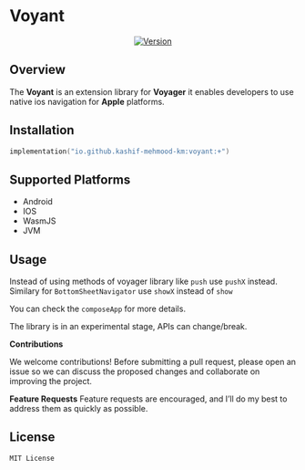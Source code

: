 
# Voyant

<p align="center">
  <a href="https://github.com/Kashif-E/Voyant/releases/tag/0.0.1">
    <img src="https://img.shields.io/github/v/release/kashif-e/voyant" alt="Version">
  </a>
</p>

## Overview


The **Voyant** is an extension library for **Voyager** it enables developers to use native ios navigation for **Apple** platforms.


## Installation

```Kotlin  
implementation("io.github.kashif-mehmood-km:voyant:+")  
```  

## Supported Platforms

- Android
- IOS
- WasmJS
- JVM

## Usage

Instead of using methods of voyager library like `push` use `pushX` instead. Similary for `BottomSheetNavigator` use `showX` instead of `show`


You can check the `composeApp` for more details.

The library is in an experimental stage, APIs can change/break.


**Contributions**

We welcome contributions! Before submitting a pull request, please open an issue so we can discuss the proposed changes and collaborate on improving the project.

**Feature Requests**
Feature requests are encouraged, and I’ll do my best to address them as quickly as possible.


## License

```  
MIT License  
```

